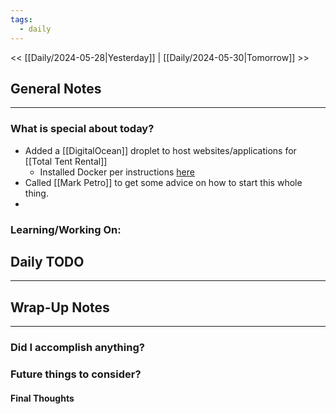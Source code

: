 ```yaml
---
tags:
  - daily
---
```

<< [[Daily/2024-05-28|Yesterday]] |  [[Daily/2024-05-30|Tomorrow]] >>

## General Notes
---
### What is special about today?
- Added a [[DigitalOcean]] droplet to host websites/applications for [[Total Tent Rental]]
	- Installed Docker per instructions [here](https://docs.docker.com/engine/install/debian/)
- Called [[Mark Petro]] to get some advice on how to start this whole thing.
- 
### Learning/Working On:



## Daily TODO
---




## Wrap-Up Notes
---
### Did I accomplish anything?
### Future things to consider?
#### Final Thoughts

